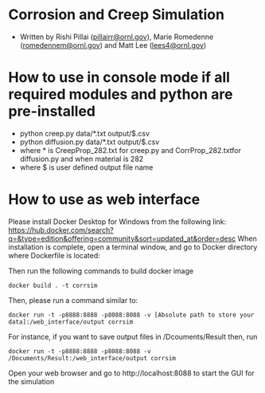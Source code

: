# Corrosion and Creep Simulation
- Written by Rishi Pillai (pillairr@ornl.gov), Marie Romedenne (romedennem@ornl.gov) and  Matt Lee (lees4@ornl.gov)


# How to use in console mode if all required modules and python are pre-installed

- python creep.py data/*.txt output/$.csv
- python diffusion.py data/*.txt output/$.csv
- where * is CreepProp_282.txt for creep.py and CorrProp_282.txtfor diffusion.py and when material is 282
- where $ is user defined output file name


# How to use as web interface

Please install Docker Desktop for Windows from the following link: https://hub.docker.com/search?q=&type=edition&offering=community&sort=updated_at&order=desc When installation is complete, open a terminal window, and go to Docker directory where Dockerfile is located:

Then run the following commands to build docker image
```
docker build . -t corrsim 
```

Then, please run a command similar to:
```
docker run -t -p8888:8888 -p8088:8088 -v [Absolute path to store your data]:/web_interface/output corrsim
```

For instance, if you want to save output files in /Dcouments/Result then, run
```
docker run -t -p8888:8888 -p8088:8088 -v /Documents/Result:/web_interface/output corrsim
```

Open your web browser and go to http://localhost:8088 to start the GUI for the simulation
